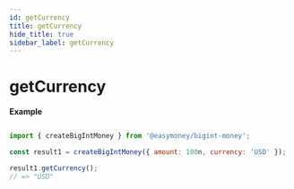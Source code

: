 ```yaml
---
id: getCurrency
title: getCurrency
hide_title: true
sidebar_label: getCurrency
---
```


# getCurrency

**Example**

```js

import { createBigIntMoney } from '@easymoney/bigint-money';

const result1 = createBigIntMoney({ amount: 100n, currency: 'USD' });

result1.getCurrency();
// => "USD"

```